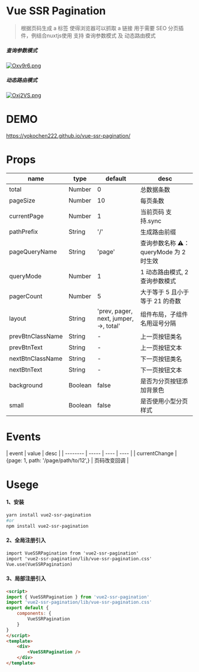# Vue SSR Pagination 
> 根据页码生成 a 标签 使得浏览器可以抓取 a 链接
> 用于需要 SEO 分页插件，例结合nuxtjs使用
> 支持 查询参数模式 及 动态路由模式

##### 查询参数模式
[![Oxv9r6.png](https://s1.ax1x.com/2022/05/22/Oxv9r6.png)](https://s1.ax1x.com/2022/05/22/Oxv9r6.png)

##### 动态路由模式
[![Oxj2VS.png](https://s1.ax1x.com/2022/05/22/Oxj2VS.png)](https://s1.ax1x.com/2022/05/22/Oxj2VS.png)


# DEMO
<a href="https://yokochen222.github.io/vue-ssr-pagination/">https://yokochen222.github.io/vue-ssr-pagination/<a>
# Props
| name    | type  | default |  desc  |
| --------   | ----- | ---- | ---- |
| total      | Number   | 0 | 总数据条数    |
| pageSize   |   Number   | 10 | 每页条数   |
| currentPage |    Number    | 1 | 当前页码 支持.sync |
| pathPrefix |    String    | '/'  | 生成路由前缀  |
| pageQueryName |    String  | 'page' |  查询参数名称 ⚠️：queryMode 为 2 时生效  |
| queryMode |    Number    | 1 |   1 动态路由模式, 2 查询参数模式  |
| pagerCount | Number | 5 |  大于等于 5 且小于等于 21 的奇数 |
| layout | String| 'prev, pager, next, jumper, ->, total' | 组件布局，子组件名用逗号分隔 |
| prevBtnClassName | String | - | 上一页按钮类名 |
| prevBtnText | String | - | 上一页按钮文本 |
| nextBtnClassName | String | - | 下一页按钮类名 |
| nextBtnText | String | - | 下一页按钮文本 |
| background | Boolean | false | 是否为分页按钮添加背景色 |
| small | Boolean | false | 是否使用小型分页样式 |

# Events
| event    | value  |  desc  |
| --------   | ----- | ---- | ---- |
| currentChange | {page: 1, path: '/page/path/to/12',}  |  页码改变回调    |

# Usege

#### 1、安装
```bash 
yarn install vue2-ssr-pagination 
#or 
npm install vue2-ssr-pagination 
```

#### 2、全局注册引入
```html
import VueSSRPagination from 'vue2-ssr-pagination'
import 'vue2-ssr-pagination/lib/vue-ssr-pagination.css'
Vue.use(VueSSRPagination)
```

#### 3、局部注册引入
```html
<script>
import { VueSSRPagination } from 'vue2-ssr-pagination'
import 'vue2-ssr-pagination/lib/vue-ssr-pagination.css'
export default {
    components: {
        VueSSRPagination
    }
}
</script>
<template>
    <div>
        <VueSSRPagination />
    </div>
</template>
```